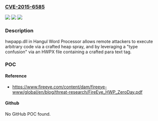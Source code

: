 ### [CVE-2015-6585](https://cve.mitre.org/cgi-bin/cvename.cgi?name=CVE-2015-6585)
![](https://img.shields.io/static/v1?label=Product&message=n%2Fa&color=blue)
![](https://img.shields.io/static/v1?label=Version&message=n%2Fa&color=blue)
![](https://img.shields.io/static/v1?label=Vulnerability&message=n%2Fa&color=brighgreen)

### Description

hwpapp.dll in Hangul Word Processor allows remote attackers to execute arbitrary code via a crafted heap spray, and by leveraging a "type confusion" via an HWPX file containing a crafted para text tag.

### POC

#### Reference
- https://www.fireeye.com/content/dam/fireeye-www/global/en/blog/threat-research/FireEye_HWP_ZeroDay.pdf

#### Github
No GitHub POC found.

